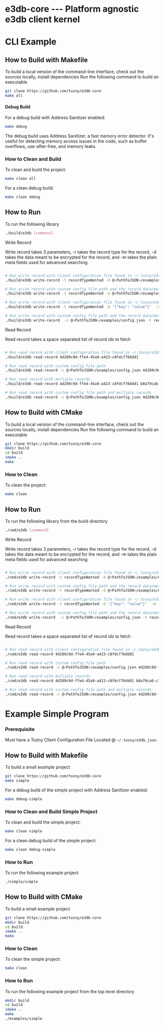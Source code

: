 # e3db-core --- Platform agnostic e3db client kernel

# CLI Example

## How to Build with Makefile

To build a local version of the command-line interface, check out the
sources locally, install dependencies
Run the following command to build an executable

```bash
git clone https://github.com/tozny/e3db-core
make all
```

#### Debug Build

For a debug build with Address Sanitizer enabled:

```bash
make debug
```

The debug build uses Address Sanitizer, a fast memory error detector. It's useful for detecting memory access issues in the code, such as buffer overflows, use-after-free, and memory leaks.

### How to Clean and Build

To clean and build the project:

```bash
make clean all
```

For a clean debug build:

```bash
make clean debug
```

## How to Run

To run the following library

```bash
./build/e3db [command]
```

Write Record

Write record takes 3 parameters, -r takes the record type for the record, -d takes the data meant to be encrypted for the record, and -m takes the plain meta fields used for advanced searching 

```bash

# Run write record with client configuration file found in ~/.tozny/e3db.json and the record data/meta found in a file
./build/e3db write-record -t recordTypeWanted -d @<PathToJSON>/examples/example_data.json  -m @<PathToJSON>/examples/example_meta.json

# Run write record with custom config file path and the record data/meta found in a file
./build/e3db write-record -t recordTypeWanted -d @<PathToJSON>/examples/example_data.json  -m @<PathToJSON>/examples/example_meta.json -c @<PathToJSON>/examples/config.json

# Run write record with client configuration file found in ~/.tozny/e3db.json and the record data/meta JSON blobs
./build/e3db write-record -t recordTypeWanted -d '{"key": "value"}'  -m '{"key": "value"}'

# Run write record with custom config file path and the record data/meta JSON blobs
./build/e3db write-record  -c @<PathToJSON>/examples/config.json -t recordTypeWanted -d '{"key": "value"}'  -m '{"key": "value"}'

```

Read Record

Read record takes a space separated list of record ids to fetch

```bash

# Run read record with client configuration file found in ~/.tozny/e3db.json
./build/e3db read-record 4d289c9d-ffe4-45a9-a423-c8fdcf76ddd1

# Run read record with custom config file path 
./build/e3db read-record -c @<PathToJSON>/examples/config.json 4d289c9d-ffe4-45a9-a423-c8fdcf76ddd1

# Run read record with multiple records 
./build/e3db read-record 4d289c9d-ffe4-45a9-a423-c8fdcf76ddd1 b8a79ca6-c1c2-4bc4-9906-739e772ae110

# Run read record with custom config file path and multiple records
./build/e3db read-record -c @<PathToJSON>/examples/config.json 4d289c9d-ffe4-45a9-a423-c8fdcf76ddd1 b8a79ca6-c1c2-4bc4-9906-739e772ae110

```
## How to Build with CMake

To build a local version of the command-line interface, check out the
sources locally, install dependencies
Run the following command to build an executable

```bash
git clone https://github.com/tozny/e3db-core
mkdir build
cd build
cmake ..
make
```

### How to Clean 

To clean the project:

```bash
make clean 
```

## How to Run

To run the following library from the build directory

```bash
./cmd/e3db [command]
```

Write Record

Write record takes 3 parameters, -r takes the record type for the record, -d takes the data meant to be encrypted for the record, and -m takes the plain meta fields used for advanced searching 

```bash

# Run write record with client configuration file found in ~/.tozny/e3db.json and the record data/meta found in a file
./cmd/e3db write-record -t recordTypeWanted -d @<PathToJSON>/examples/example_data.json  -m @<PathToJSON>/examples/example_meta.json

# Run write record with custom config file path and the record data/meta found in a file
./cmd/e3db write-record -t recordTypeWanted -d @<PathToJSON>/examples/example_data.json  -m @<PathToJSON>/examples/example_meta.json -c @<PathToJSON>/examples/config.json

# Run write record with client configuration file found in ~/.tozny/e3db.json and the record data/meta JSON blobs
./cmd/e3db write-record -t recordTypeWanted -d '{"key": "value"}'  -m '{"key": "value"}'

# Run write record with custom config file path and the record data/meta JSON blobs
./cmd/e3db write-record  -c @<PathToJSON>/examples/config.json -t recordTypeWanted -d '{"key": "value"}'  -m '{"key": "value"}'

```

Read Record

Read record takes a space separated list of record ids to fetch

```bash

# Run read record with client configuration file found in ~/.tozny/e3db.json
./cmd/e3db read-record 4d289c9d-ffe4-45a9-a423-c8fdcf76ddd1

# Run read record with custom config file path 
./cmd/e3db read-record -c @<PathToJSON>/examples/config.json 4d289c9d-ffe4-45a9-a423-c8fdcf76ddd1

# Run read record with multiple records 
./cmd/e3db read-record 4d289c9d-ffe4-45a9-a423-c8fdcf76ddd1 b8a79ca6-c1c2-4bc4-9906-739e772ae110

# Run read record with custom config file path and multiple records
./cmd/e3db read-record -c @<PathToJSON>/examples/config.json 4d289c9d-ffe4-45a9-a423-c8fdcf76ddd1 b8a79ca6-c1c2-4bc4-9906-739e772ae110

```





# Example Simple Program

### Prerequisite

Must have a Tozny Client Configuration File Located @ `~/.tozny/e3db.json`.

## How to Build with Makefile

To build a small example project

```bash
git clone https://github.com/tozny/e3db-core
make simple
```

For a debug build of the simple project with Address Sanitizer enabled:

```bash
make debug-simple
```

### How to Clean and Build Simple Project

To clean and build the simple project:

```bash
make clean simple
```

For a clean debug build of the simple project:

```bash
make clean debug-simple
```

### How to Run

To run the following example project

```bash
./simple/simple 
```

## How to Build with CMake

To build a small example project

```bash
git clone https://github.com/tozny/e3db-core
mkdir build
cd build
cmake ..
make
```

### How to Clean 

To clean  the simple project:

```bash
make clean 
```

### How to Run

To run the following example project from the top level directory

```bash
mkdir build
cd build
cmake ..
make
./examples/simple
```
